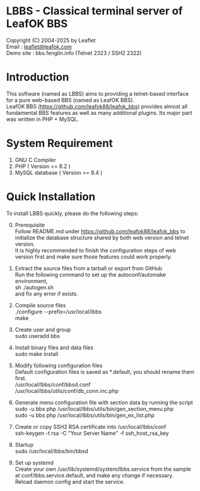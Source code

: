 # LBBS - Classical terminal server of LeafOK BBS

Copyright (C) 2004-2025 by Leaflet  
Email : leaflet@leafok.com  
Demo site : bbs.fenglin.info (Telnet 2323 / SSH2 2322)


Introduction
=================
This software (named as LBBS) aims to providing a telnet-based interface for a pure web-based BBS (named as LeafOK BBS).  
LeafOK BBS (https://github.com/leafok88/leafok_bbs) provides almost all fundamental BBS features as well as many additional plugins. Its major part was written in PHP + MySQL.


System Requirement
==================
1) GNU C Compiler  
2) PHP ( Version >= 8.2 )  
3) MySQL database ( Version >= 8.4 )  


Quick Installation
==================
To install LBBS quickly, please do the following steps:

0) Prerequisite  
   Follow README.md under https://github.com/leafok88/leafok_bbs to initialize the database structure shared by both web version and telnet version.   
   It is highly recommended to finish the configuration steps of web version first and make sure those features could work properly.

1) Extract the source files from a tarball or export from GitHub  
   Run the following command to set up the autoconf/automake environment,  
   sh ./autogen.sh  
   and fix any error if exists.

2) Compile source files  
   ./configure --prefix=/usr/local/lbbs  
   make

3) Create user and group  
   sudo useradd bbs

4) Install binary files and data files  
   sudo make install

5) Modify following configuration files  
   Default configuration files is saved as *.default, you should rename them first.  
   /usr/local/lbbs/conf/bbsd.conf  
   /usr/local/lbbs/utils/conf/db_conn.inc.php  

6) Generate menu configuration file with section data by running the script  
   sudo -u bbs php /usr/local/lbbs/utils/bin/gen_section_menu.php  
   sudo -u bbs php /usr/local/lbbs/utils/bin/gen_ex_list.php  

7) Create or copy SSH2 RSA certificate into /usr/local/lbbs/conf  
   ssh-keygen -t rsa -C "Your Server Name" -f ssh_host_rsa_key

8) Startup  
   sudo /usr/local/lbbs/bin/bbsd

9) Set up systemd  
   Create your own /usr/lib/systemd/system/lbbs.service from the sample at conf/lbbs.service.default, and make any change if necessary.  
   Reload daemon config and start the service.  
